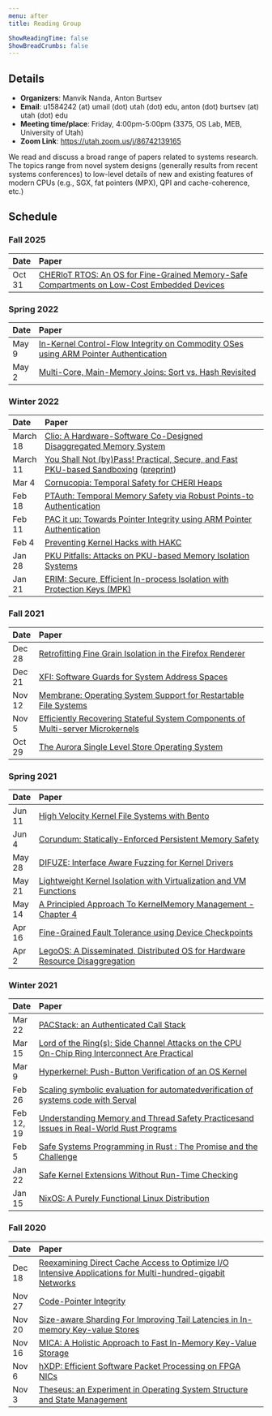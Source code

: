 ```yaml
---
menu: after
title: Reading Group

ShowReadingTime: false
ShowBreadCrumbs: false
---
```


## Details

- **Organizers**: Manvik Nanda, Anton Burtsev
- **Email**: u1584242 (at) umail (dot) utah (dot) edu, anton (dot) burtsev (at) utah (dot) edu
- **Meeting time/place**: Friday, 4:00pm-5:00pm (3375, OS Lab, MEB, University of Utah)
- **Zoom Link**: https://utah.zoom.us/j/86742139165

We read and discuss a broad range of papers related to systems research. The
topics range from novel system designs (generally results from recent systems
conferences) to low-level details of new and existing features of modern CPUs
(e.g., SGX, fat pointers (MPX), QPI and cache-coherence, etc.)

## Schedule

<style>
table th:first-of-type {
    width: 10%;
}
</style>

### Fall 2025

| Date | Paper |
| :------------- | :---------- |
| Oct 31 | [CHERIoT RTOS: An OS for Fine-Grained Memory-Safe Compartments on Low-Cost Embedded Devices](https://dl.acm.org/doi/pdf/10.1145/3731569.3764844) |

### Spring 2022

| Date | Paper |
| :------------- | :---------- |
| May 9 | [In-Kernel Control-Flow Integrity on Commodity OSes using ARM Pointer Authentication](https://www.usenix.org/conference/usenixsecurity22/presentation/yoo) |
| May 2 | [Multi-Core, Main-Memory Joins: Sort vs. Hash Revisited](https://dl.acm.org/doi/10.14778/2732219.2732227) |

### Winter 2022

| Date | Paper |
| :------------- | :---------- |
| March 18 | [Clio: A Hardware-Software Co-Designed Disaggregated Memory System](https://dl.acm.org/doi/10.1145/3503222.3507762) |
| March 11 | [You Shall Not (by)Pass! Practical, Secure, and Fast PKU-based Sandboxing](https://dl.acm.org/doi/abs/10.1145/3492321.3519560) ([preprint](https://arxiv.org/pdf/2110.04788.pdf)) |
| Mar 4  | [Cornucopia: Temporal Safety for CHERI Heaps](https://www.cl.cam.ac.uk/research/security/ctsrd/pdfs/2020oakland-cornucopia.pdf) |
| Feb 18 | [PTAuth: Temporal Memory Safety via Robust Points-to Authentication](https://www.usenix.org/system/files/sec21-farkhani.pdf) |
| Feb 11 | [PAC it up: Towards Pointer Integrity using ARM Pointer Authentication](https://www.usenix.org/system/files/sec19fall_liljestrand_prepub.pdf) |
| Feb 4  | [Preventing Kernel Hacks with HAKC](http://nebelwelt.net/files/22NDSS2.pdf) |
| Jan 28 | [PKU Pitfalls: Attacks on PKU-based Memory Isolation Systems](https://www.usenix.org/system/files/sec20-connor.pdf) |
| Jan 21 | [ERIM: Secure, Efficient In-process Isolation with Protection Keys (MPK)](https://www.usenix.org/system/files/sec19-vahldiek-oberwagner_0.pdf) |

### Fall 2021

| Date | Paper |
| :------------- | :---------- |
| Dec 28 | [Retrofitting Fine Grain Isolation in the Firefox Renderer](https://www.usenix.org/system/files/sec20-narayan.pdf) |
| Dec 21 | [XFI: Software Guards for System Address Spaces](https://people.eecs.berkeley.edu/~necula/Papers/xfi-osdi06.pdf) |
| Nov 12 | [Membrane: Operating System Support for Restartable File Systems](https://www.usenix.org/legacy/events/fast10/tech/full_papers/sundararaman.pdf) |
| Nov 5  | [Efficiently Recovering Stateful System Components of Multi-server Microkernels](https://ieeexplore.ieee.org/document/9546453/) |
| Oct 29 | [The Aurora Single Level Store Operating System](https://rcs.uwaterloo.ca/~ali/papers/sosp21-aurora.pdf) |

### Spring 2021

| Date | Paper |
| :------------- | :---------- |
| Jun 11 | [High Velocity Kernel File Systems with Bento](https://www.usenix.org/system/files/fast21-miller.pdf) |
| Jun 4 | [Corundum: Statically-Enforced Persistent Memory Safety](http://cseweb.ucsd.edu/~mhoseinzadeh/hoseinzadeh-corundum-asplos21.pdf) |
| May 28 | [DIFUZE: Interface Aware Fuzzing for Kernel Drivers](https://dl.acm.org/doi/10.1145/3133956.3134069) |
| May 21 | [Lightweight Kernel Isolation with Virtualization and VM Functions](https://mars-research.github.io/doc/lvds-vee20.pdf) |
| May 14 | [A Principled Approach To KernelMemory Management - Chapter 4](https://unsworks.unsw.edu.au/fapi/datastream/unsworks:8363/SOURCE02?view=true) |
| Apr 16 | [Fine-Grained Fault Tolerance using Device Checkpoints](https://pages.cs.wisc.edu/~swift/papers/asplos13_fgft.pdf) |
| Apr 2 | [LegoOS: A Disseminated, Distributed OS for Hardware Resource Disaggregation](https://cseweb.ucsd.edu/~yiying/LegoOS-OSDI18.pdf) |

### Winter 2021

| Date | Paper |
| :------------- | :---------- |
| Mar 22 | [PACStack: an Authenticated Call Stack](https://www.usenix.org/system/files/sec21summer_liljestrand.pdf) |
| Mar 15 | [Lord of the Ring(s): Side Channel Attacks on the CPU On-Chip Ring Interconnect Are Practical](https://arxiv.org/pdf/2103.03443.pdf) |
| Mar 9 | [Hyperkernel: Push-Button Verification of an OS Kernel](https://unsat.cs.washington.edu/papers/nelson-hyperkernel.pdf) |
| Feb 26 | [Scaling symbolic evaluation for automatedverification of systems code with Serval](https://unsat.cs.washington.edu/papers/nelson-serval.pdf) |
| Feb 12, 19  | [Understanding Memory and Thread Safety Practicesand Issues in Real-World Rust Programs](https://cseweb.ucsd.edu/~yiying/RustStudy-PLDI20.pdf) |
| Feb 5  | [Safe Systems Programming in Rust : The Promise and the Challenge](https://people.mpi-sws.org/~dreyer/papers/safe-sysprog-rust/paper.pdf) |
| Jan 22  | [Safe Kernel Extensions Without Run-Time Checking](https://people.eecs.berkeley.edu/~necula/Papers/pcc_osdi96.ps) |
| Jan 15  | [NixOS: A Purely Functional Linux Distribution](https://edolstra.github.io/pubs/nixos-icfp2008-final.pdf) |

### Fall 2020

| Date | Paper |
| :------------- | :---------- |
| Dec 18  | [Reexamining Direct Cache Access to Optimize I/O Intensive Applications for Multi-hundred-gigabit Networks](https://www.usenix.org/conference/atc20/presentation/farshin)   |
| Nov 27  | [Code-Pointer Integrity](https://www.usenix.org/conference/osdi14/technical-sessions/presentation/kuznetsov) |
| Nov 20  | [Size-aware Sharding For Improving Tail Latencies in In-memory Key-value Stores](https://www.usenix.org/conference/nsdi19/presentation/didona) |
| Nov 16  | [MICA: A Holistic Approach to Fast In-Memory Key-Value Storage](https://www.usenix.org/conference/nsdi14/technical-sessions/presentation/lim)   |
| Nov 6   | [hXDP: Efficient Software Packet Processing on FPGA NICs](https://www.usenix.org/conference/osdi20/presentation/brunella)   |
| Nov 3   | [Theseus: an Experiment in Operating System Structure and State Management](https://www.usenix.org/conference/osdi20/presentation/boos)  |

